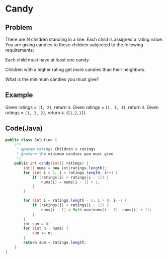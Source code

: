 # Candy

## Problem

There are N children standing in a line. Each child is assigned a rating value.
You are giving candies to these children subjected to the following requirements:

Each child must have at least one candy.

Children with a higher rating get more candies than their neighbors.

What is the minimum candies you must give?

## Example

Given ratings = `[1, 2]`, return `3`.
Given ratings = `[1, 1, 1]`, return `3`.
Given ratings = `[1, 2, 2]`, return `4`. (`[1,2,1]`).

## Code(Java)

```java
public class Solution {
    /**
     * @param ratings Children's ratings
     * @return the minimum candies you must give
     */
    public int candy(int[] ratings) {
        int[] nums = new int[ratings.length];
        for (int i = 1; i < ratings.length; i++) {
            if (ratings[i] > ratings[i - 1]) {
                nums[i] = nums[i - 1] + 1;
            }
        }

        for (int i = ratings.length - 1; i > 0; i--) {
            if (ratings[i] < ratings[i - 1]) {
                nums[i - 1] = Math.max(nums[i - 1], nums[i] + 1);
            }
        }
        int sum = 0;
        for (int n : nums) {
            sum += n;
        }
        return sum + ratings.length;
    }
}
```
